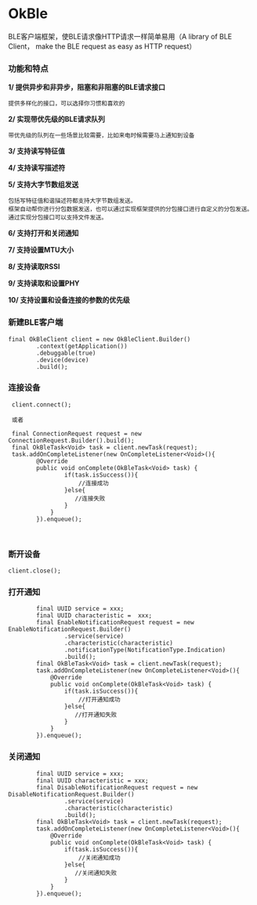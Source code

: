 # OkBle
BLE客户端框架，使BLE请求像HTTP请求一样简单易用（A library of BLE Client， make the BLE request as easy as HTTP request）

### 功能和特点
**1/ 提供异步和非异步，阻塞和非阻塞的BLE请求接口**
```
提供多样化的接口，可以选择你习惯和喜欢的
```
**2/ 实现带优先级的BLE请求队列**
```
带优先级的队列在一些场景比较需要，比如来电时候需要马上通知到设备
```

**3/ 支持读写特征值** 

**4/ 支持读写描述符** 

**5/ 支持大字节数组发送**
```
包括写特征值和谐描述符都支持大字节数组发送。
框架自动帮你进行分包数据发送，也可以通过实现框架提供的分包接口进行自定义的分包发送。
通过实现分包接口可以支持文件发送。
```
**6/ 支持打开和关闭通知** 

**7/ 支持设置MTU大小**
 
**8/ 支持读取RSSI**

**9/ 支持读取和设置PHY**

**10/ 支持设置和设备连接的参数的优先级**


### 新建BLE客户端
```
final OkBleClient client = new OkBleClient.Builder()
        .context(getApplication())
        .debuggable(true)
        .device(device)
        .build();
```

### 连接设备
```
 client.connect();
 
 或者
 
 final ConnectionRequest request = new ConnectionRequest.Builder().build();
 final OkBleTask<Void> task = client.newTask(request);
 task.addOnCompleteListener(new OnCompleteListener<Void>(){
        @Override
        public void onComplete(OkBleTask<Void> task) {
                if(task.isSuccess()){
                    //连接成功
                }else{
                   //连接失败
                }
            }
        }).enqueue();
        
        
```
### 断开设备
```
client.close();
```


### 打开通知
```
        final UUID service = xxx;
        final UUID characteristic =  xxx;
        final EnableNotificationRequest request = new EnableNotificationRequest.Builder()
                .service(service)
                .characteristic(characteristic)
                .notificationType(NotificationType.Indication)
                .build();
        final OkBleTask<Void> task = client.newTask(request);
        task.addOnCompleteListener(new OnCompleteListener<Void>(){
            @Override
            public void onComplete(OkBleTask<Void> task) {
                if(task.isSuccess()){
                    //打开通知成功
                }else{
                   //打开通知失败
                }
            }
        }).enqueue(); 
```

### 关闭通知
```
        final UUID service = xxx;
        final UUID characteristic = xxx;
        final DisableNotificationRequest request = new DisableNotificationRequest.Builder()
                .service(service)
                .characteristic(characteristic)
                .build();
        final OkBleTask<Void> task = client.newTask(request);
        task.addOnCompleteListener(new OnCompleteListener<Void>(){
            @Override
            public void onComplete(OkBleTask<Void> task) {
                if(task.isSuccess()){
                    //关闭通知成功
                }else{
                   //关闭通知失败
                }
            }
        }).enqueue();
        
```







